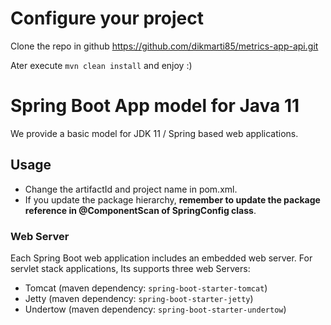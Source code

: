 # Configure your project
Clone the repo in github  https://github.com/dikmarti85/metrics-app-api.git

Ater execute `mvn clean install` and enjoy :)

# Spring Boot App model for Java 11

We provide a basic model for JDK 11 / Spring based web applications.

## Usage

* Change the artifactId and project name in pom.xml.
* If you update the package hierarchy, **remember to update the package reference in @ComponentScan of SpringConfig class**.

### Web Server

Each Spring Boot web application includes an embedded web server. For servlet stack applications, Its supports three web Servers:
* Tomcat (maven dependency: `spring-boot-starter-tomcat`)
* Jetty (maven dependency: `spring-boot-starter-jetty`)
* Undertow (maven dependency: `spring-boot-starter-undertow`)
